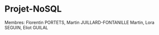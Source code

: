 # Projet-NoSQL
Membres: Florentin PORTETS, Martin JUILLARD-FONTANILLE Martin, Lora SEGUIN, Eliot GUILAL
